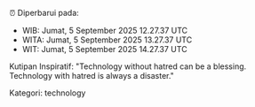⏰ Diperbarui pada:
- WIB: Jumat, 5 September 2025 12.27.37 UTC
- WITA: Jumat, 5 September 2025 13.27.37 UTC
- WIT: Jumat, 5 September 2025 14.27.37 UTC

Kutipan Inspiratif:
"Technology without hatred can be a blessing. Technology with hatred is always a disaster."


Kategori: technology

